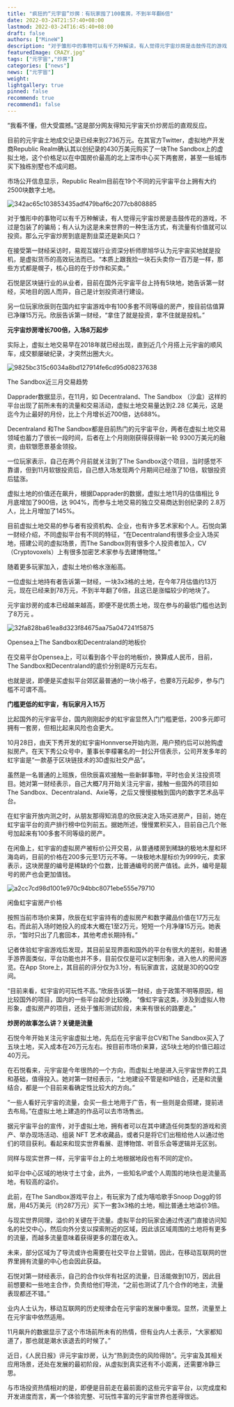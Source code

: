 ```yaml
---
title: "疯狂的“元宇宙”炒房：有玩家囤了100套房，不到半年翻6倍"
date: 2022-03-24T21:57:40+08:00
lastmod: 2022-03-24T16:45:40+08:00
draft: false
authors: ["MineW"]
description: "对于雏形中的事物可以有千万种解读，有人觉得元宇宙炒房是击鼓传花的游戏，不过是包装了的骗局；有人认为这是未来世界的一种生活方式，有流量有价值就可以投资。那么元宇宙炒房到底是割韭菜还是新风口？"
featuredImage: CRAZY.jpg"
tags: ["元宇宙","炒房"]
categories: ["news"]
news: ["元宇宙"]
weight: 
lightgallery: true
pinned: false
recommend: true
recommend1: false
---
```




“我看不懂，但大受震撼。”这是部分网友得知元宇宙天价炒房后的直观反应。

目前的元宇宙土地成交记录已经来到2736万元。在其官方Twitter，虚拟地产开发商Republic Realm确认其以创纪录的430万美元购买了一块The Sandbox上的虚拟土地，这个价格足以在中国房价最高的北上深市中心买下两套房，甚至一些城市买下独栋别墅也不成问题。

市场公开信息显示，Republic Realm目前在19个不同的元宇宙平台上拥有大约2500块数字土地。

![342ac65c103853435adf479baf6c2077cb808885](342ac65c103853435adf479baf6c2077cb808885.jpeg)

对于雏形中的事物可以有千万种解读，有人觉得元宇宙炒房是击鼓传花的游戏，不过是包装了的骗局；有人认为这是未来世界的一种生活方式，有流量有价值就可以投资。那么元宇宙炒房到底是割韭菜还是新风口？

在接受第一财经采访时，易观互娱行业资深分析师廖旭华认为元宇宙买地就是投机，是虚拟货币的高效玩法而已。“本质上跟我捡一块石头卖你一百万是一样，那些方式都是幌子，核心目的在于炒作和买卖。”

石悦是区块链行业的从业者，目前在国外元宇宙平台上持有5块地，她告诉第一财经，买地目的因人而异，自己是计划投资进行建设。

另一位玩家欣辰则在国内虹宇宙游戏中有100多套不同等级的房产，按目前估值算已净赚15万元。欣辰告诉第一财经，“拿住了就是投资，拿不住就是投机。”

**元宇宙炒房增长700倍，入场8万起步**

实际上，虚拟土地交易早在2018年就已经出现，直到近几个月搭上元宇宙的顺风车，成交额屡破纪录，才突然出圈大火。

![9825bc315c6034a8bd127914fe6cd95d08237638](9825bc315c6034a8bd127914fe6cd95d08237638.jpeg)

The Sandbox近三月交易趋势

Dapprader数据显示，在11月，如 Decentraland、The Sandbox （沙盒）这样的平台出现了前所未有的流量和交易活动，虚拟土地交易量达到2.28 亿美元，这是迄今为止最好的月份，比上个月增长近700倍，达688%。

Decentraland 和The Sandbox都是目前热门的元宇宙平台，两者在虚拟土地交易领域也蓄力了很长一段时间，后者在上个月刚刚获得获得新一轮 9300万美元的融资，由软银愿景基金领投。

一位玩家表示，自己在两个月前就关注到了The Sandbox这个项目，当时感觉不靠谱，但到11月软银投资后，自己想入场发现两个月期间已经涨了10倍，软银投资后猛涨。

虚拟土地的价值还在飙升，根据Dapprader的数据，虚拟土地11月的估值相比 9 月底增加了900倍，达 904%，而参与土地交易的独立交易商达到创纪录的 2.8万人，比上月增加了145%。

目前虚拟土地交易的参与者有投资机构、企业，也有许多艺术家和个人。石悦向第一财经介绍，不同虚拟平台有不同的特征，“在Decentraland有很多企业入场买地，搭建公司的虚拟场景，而The Sandbox则有很多个人投资者加入，CV（Cryptovoxels）上有很多加密艺术家参与去建博物馆。”

随着更多玩家加入，虚拟土地价格水涨船高。

一位虚拟土地持有者告诉第一财经，一块3x3格的土地，在今年7月估值约13万元，现在已经来到78万元，不到半年翻了6倍，且这已是涨幅较少的地块了。

元宇宙炒房的成本已经越来越高，即便不是优质土地，现在参与的最低门槛也达到了8万元 。

![32fa828ba61ea8d323f84675aa75a047241f5875](32fa828ba61ea8d323f84675aa75a047241f5875.jpeg)

Opensea上The Sandbox和Decentraland的地板价

在交易平台Opensea上，可以看到各个平台的地板价，换算成人民币，目前，The Sandbox和Decentraland的底价分别是8万元左右。

也就是说，即便是买虚拟平台郊区最普通的一块小格子，也要8万元起步，参与门槛不可谓不高。

**门槛更低的虹宇宙，有玩家月入15万**

比起国外的元宇宙平台，国内刚刚起步的虹宇宙显然入门门槛更低，200多元即可拥有一套房，但相比起来风险也会更大。

10月28日，由天下秀开发的虹宇宙Honnverse开始内测，用户预约后可以抢购虚拟房产。在天下秀公众号中，董事长李檬署名的一封公开信表示，公司开发多年的虹宇宙是“一款基于区块链技术的3D虚拟社交产品”。

虽然是一名普通的上班族，但欣辰喜欢接触一些新鲜事物，平时也会关注投资项目。她对第一财经表示，自己大概7月开始关注元宇宙，接触一些国外的项目如The Sandbox、Decentraland、Axie等，之后又慢慢接触到国内的数字艺术品平台。

在虹宇宙开放内测之时，从朋友那得知消息的欣辰决定入场买进房产，目前，她在虹宇宙平台的资产排行榜中位列前五。据她所述，慢慢累积买入，目前自己几个账号加起来有100多套不同等级的房产。

在闲鱼上，虹宇宙的虚拟房产被标价公开交易，从普通楼房到稀缺的极地木屋和环海岛屿，目前的价格在200多元至1万元不等。一块极地木屋标价为9999元，卖家表示，这块房屋的编号是稀缺的个位数，比普通编号的房产值钱。此外，编号是靓号的房产也会更加值钱。

![a2cc7cd98d1001e970c94bbc8071ebe555e79710](a2cc7cd98d1001e970c94bbc8071ebe555e79710.jpeg)

闲鱼虹宇宙房产价格

按照当前市场价来算，欣辰在虹宇宙持有的虚拟房产和数字藏品价值在17万元左右。而此前入场时她投入的成本大概在1至2万元，短短一个月净赚15万元。她表示，“暂时只出了几套回本，其他考虑长期持有。”

记者体验虹宇宙游戏后发现，其目前呈现界面和国外的平台有很大的差别，和普通手游界面类似，平台功能也并不多，目前仅仅是可以定制形象，进入他人的房间游览。在App Store上，其目前的评分仅为3.1分，有玩家直言，这就是3D的QQ空间。

“目前来看，虹宇宙的可玩性不高。”欣辰告诉第一财经，由于政策不明等原因，相比较国外的项目，国内的一些平台起步比较晚， “像虹宇宙这类，涉及到虚拟人物形象，虚拟房产的项目，还处于雏形测试阶段，未来有很长的路要走。”

**炒房的故事怎么讲？关键是流量**

石悦今年开始关注元宇宙虚拟土地，先后在元宇宙平台CV和The Sandbox买入了五块土地，买入成本在26万元左右。按目前市场价来算，这5块土地的价值已超过40万元。

在石悦看来，元宇宙是今年很热的一个方向，而虚拟土地是进入元宇宙世界的工具和基础，值得投入。她对第一财经表示，“土地建设不管是和IP结合，还是和流量结合，都是一个目前来看确定性比较大的方向。”

“一些人看好元宇宙的流量，会买一些土地用于广告，有一些则是会搭建，提前进去布局。”在虚拟土地上建造的作品可以去市场售出。

据元宇宙平台的宣传，对于虚拟土地，拥有者可以在其中建造任何类型的游戏和资产、举办现场活动、组装 NFT 艺术收藏品，或者只是将它们出租给他人以通过他们的项目获利。看起来和现实世界看展、逛博物馆、听音乐会等逻辑并无区别。

同样与现实世界一样，元宇宙平台上的土地根据地段也有不同的定价。

如平台中心区域的地块寸土寸金，此外，一些知名IP或个人周围的地块也是流量高地，有较高的溢价。

此前，在The Sandbox游戏平台上，有玩家为了成为嘻哈歌手Snoop Dogg的邻居，用45万美元（约287万元）买下一套3x3格的土地，相比普通土地溢价3倍。

与现实世界同理，溢价的关键在于流量。虚拟平台的玩家会通过传送门直接访问知名的社交中心，然后向外分支以探索附近的区域，因此该区域周围的土地将有更多的流量，而越多流量意味着获得更多的潜在收入。

未来，部分区域为了导流或许也需要在社交平台上营销，因此，在移动互联网的世界里拥有流量的中心也会因此获益。

石悦对第一财经表示，自己的合作伙伴有社区的流量，日活能做到10万，因此目前想要和一些地主合作，负责给他们导流，“之前也测试了几个合作的地主，流量表现都还不错。”

业内人士认为，移动互联网的历史规律会在元宇宙的发展中重现。显然，流量至上在元宇宙中依然适用。

11月飙升的数据显示了这个市场前所未有的热情，但有业内人士表示，“大家都知道了，那也就是潮水该退去的时候了。”

近日，《人民日报》评元宇宙炒房，认为“热到烫伤的风险得防”。元宇宙及其相关应用场景，还处在发展的最初阶段，从虚拟到真实还有不小距离，还需要冷静三思。

与市场投资热情相对的是，即便是目前走在最前面的这些元宇宙平台，以完成度和开发进度而言，离一个体验完整、可玩性丰富的元宇宙世界也差得很远。